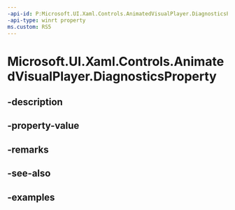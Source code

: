 ```yaml
---
-api-id: P:Microsoft.UI.Xaml.Controls.AnimatedVisualPlayer.DiagnosticsProperty
-api-type: winrt property
ms.custom: RS5
---
```


<!-- Property syntax.
public DependencyProperty DiagnosticsProperty { get; }
-->

# Microsoft.UI.Xaml.Controls.AnimatedVisualPlayer.DiagnosticsProperty

## -description

## -property-value

## -remarks

## -see-also

## -examples

